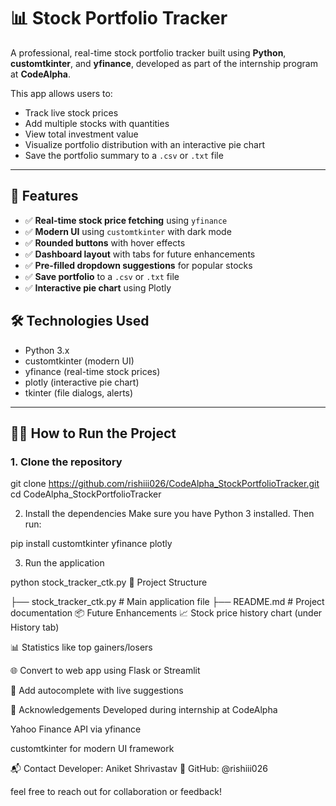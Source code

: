 # 📊 Stock Portfolio Tracker

A professional, real-time stock portfolio tracker built using **Python**, **customtkinter**, and **yfinance**, developed as part of the internship program at **CodeAlpha**.

This app allows users to:
- Track live stock prices
- Add multiple stocks with quantities
- View total investment value
- Visualize portfolio distribution with an interactive pie chart
- Save the portfolio summary to a `.csv` or `.txt` file

---

## 🚀 Features

- ✅ **Real-time stock price fetching** using `yfinance`
- ✅ **Modern UI** using `customtkinter` with dark mode
- ✅ **Rounded buttons** with hover effects
- ✅ **Dashboard layout** with tabs for future enhancements
- ✅ **Pre-filled dropdown suggestions** for popular stocks
- ✅ **Save portfolio** to a `.csv` or `.txt` file
- ✅ **Interactive pie chart** using Plotly



## 🛠️ Technologies Used

- Python 3.x
- customtkinter (modern UI)
- yfinance (real-time stock prices)
- plotly (interactive pie chart)
- tkinter (file dialogs, alerts)

---

## 🧑‍💻 How to Run the Project

### 1. Clone the repository


git clone https://github.com/rishiii026/CodeAlpha_StockPortfolioTracker.git
cd CodeAlpha_StockPortfolioTracker

2. Install the dependencies
Make sure you have Python 3 installed. Then run:


pip install customtkinter yfinance plotly


3. Run the application


python stock_tracker_ctk.py
📁 Project Structure


├── stock_tracker_ctk.py      # Main application file
├── README.md                 # Project documentation
📦 Future Enhancements
📈 Stock price history chart (under History tab)

📊 Statistics like top gainers/losers

🌐 Convert to web app using Flask or Streamlit

🧠 Add autocomplete with live suggestions

🙌 Acknowledgements
Developed during internship at CodeAlpha

Yahoo Finance API via yfinance

customtkinter for modern UI framework

📬 Contact
Developer: Aniket Shrivastav
📧 GitHub: @rishiii026

feel free to reach out for collaboration or feedback!